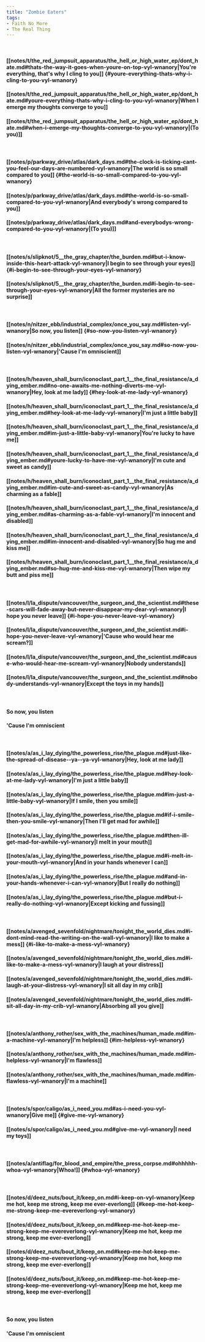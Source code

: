 ```yaml
---
title: "Zombie Eaters"
tags:
- Faith No More
- The Real Thing
---
```

&nbsp;
#### [[notes/t/the_red_jumpsuit_apparatus/the_hell_or_high_water_ep/dont_hate.md#thats-the-way-it-goes-when-youre-on-top-vyl-wnanory|You're everything, that's why I cling to you]] {#youre-everything-thats-why-i-cling-to-you-vyl-wnanory}
#### [[notes/t/the_red_jumpsuit_apparatus/the_hell_or_high_water_ep/dont_hate.md#youre-everything-thats-why-i-cling-to-you-vyl-wnanory|When I emerge my thoughts converge to you]]
#### [[notes/t/the_red_jumpsuit_apparatus/the_hell_or_high_water_ep/dont_hate.md#when-i-emerge-my-thoughts-converge-to-you-vyl-wnanory|(To you)]]
&nbsp;
#### [[notes/p/parkway_drive/atlas/dark_days.md#the-clock-is-ticking-cant-you-feel-our-days-are-numbered-vyl-wnanory|The world is so small compared to you]] {#the-world-is-so-small-compared-to-you-vyl-wnanory}
#### [[notes/p/parkway_drive/atlas/dark_days.md#the-world-is-so-small-compared-to-you-vyl-wnanory|And everybody's wrong compared to you]]
#### [[notes/p/parkway_drive/atlas/dark_days.md#and-everybodys-wrong-compared-to-you-vyl-wnanory|(To you)]]
&nbsp;
#### [[notes/s/slipknot/5__the_gray_chapter/the_burden.md#but-i-know-inside-this-heart-attack-vyl-wnanory|I begin to see through your eyes]] {#i-begin-to-see-through-your-eyes-vyl-wnanory}
#### [[notes/s/slipknot/5__the_gray_chapter/the_burden.md#i-begin-to-see-through-your-eyes-vyl-wnanory|All the former mysteries are no surprise]]
&nbsp;
#### [[notes/n/nitzer_ebb/industrial_complex/once_you_say.md#listen-vyl-wnanory|So now, you listen]] {#so-now-you-listen-vyl-wnanory}
#### [[notes/n/nitzer_ebb/industrial_complex/once_you_say.md#so-now-you-listen-vyl-wnanory|'Cause I'm omniscient]]
&nbsp;
#### [[notes/h/heaven_shall_burn/iconoclast_part_1__the_final_resistance/a_dying_ember.md#no-one-awaits-me-nothing-diverts-me-vyl-wnanory|Hey, look at me lady]] {#hey-look-at-me-lady-vyl-wnanory}
#### [[notes/h/heaven_shall_burn/iconoclast_part_1__the_final_resistance/a_dying_ember.md#hey-look-at-me-lady-vyl-wnanory|I'm just a little baby]]
#### [[notes/h/heaven_shall_burn/iconoclast_part_1__the_final_resistance/a_dying_ember.md#im-just-a-little-baby-vyl-wnanory|You're lucky to have me]]
#### [[notes/h/heaven_shall_burn/iconoclast_part_1__the_final_resistance/a_dying_ember.md#youre-lucky-to-have-me-vyl-wnanory|I'm cute and sweet as candy]]
#### [[notes/h/heaven_shall_burn/iconoclast_part_1__the_final_resistance/a_dying_ember.md#im-cute-and-sweet-as-candy-vyl-wnanory|As charming as a fable]]
#### [[notes/h/heaven_shall_burn/iconoclast_part_1__the_final_resistance/a_dying_ember.md#as-charming-as-a-fable-vyl-wnanory|I'm innocent and disabled]]
#### [[notes/h/heaven_shall_burn/iconoclast_part_1__the_final_resistance/a_dying_ember.md#im-innocent-and-disabled-vyl-wnanory|So hug me and kiss me]]
#### [[notes/h/heaven_shall_burn/iconoclast_part_1__the_final_resistance/a_dying_ember.md#so-hug-me-and-kiss-me-vyl-wnanory|Then wipe my butt and piss me]]
&nbsp;
#### [[notes/l/la_dispute/vancouver/the_surgeon_and_the_scientist.md#these-scars-will-fade-away-but-never-disappear-my-dear-vyl-wnanory|I hope you never leave]] {#i-hope-you-never-leave-vyl-wnanory}
#### [[notes/l/la_dispute/vancouver/the_surgeon_and_the_scientist.md#i-hope-you-never-leave-vyl-wnanory|'Cause who would hear me scream?]]
#### [[notes/l/la_dispute/vancouver/the_surgeon_and_the_scientist.md#cause-who-would-hear-me-scream-vyl-wnanory|Nobody understands]]
#### [[notes/l/la_dispute/vancouver/the_surgeon_and_the_scientist.md#nobody-understands-vyl-wnanory|Except the toys in my hands]]
&nbsp;
#### So now, you listen
#### 'Cause I'm omniscient
&nbsp;
#### [[notes/a/as_i_lay_dying/the_powerless_rise/the_plague.md#just-like-the-spread-of-disease--ya--ya-vyl-wnanory|Hey, look at me lady]]
#### [[notes/a/as_i_lay_dying/the_powerless_rise/the_plague.md#hey-look-at-me-lady-vyl-wnanory|I'm just a little baby]]
#### [[notes/a/as_i_lay_dying/the_powerless_rise/the_plague.md#im-just-a-little-baby-vyl-wnanory|If I smile, then you smile]]
#### [[notes/a/as_i_lay_dying/the_powerless_rise/the_plague.md#if-i-smile-then-you-smile-vyl-wnanory|Then I'll get mad for awhile]]
#### [[notes/a/as_i_lay_dying/the_powerless_rise/the_plague.md#then-ill-get-mad-for-awhile-vyl-wnanory|I melt in your mouth]]
#### [[notes/a/as_i_lay_dying/the_powerless_rise/the_plague.md#i-melt-in-your-mouth-vyl-wnanory|And in your hands whenever I can]]
#### [[notes/a/as_i_lay_dying/the_powerless_rise/the_plague.md#and-in-your-hands-whenever-i-can-vyl-wnanory|But I really do nothing]]
#### [[notes/a/as_i_lay_dying/the_powerless_rise/the_plague.md#but-i-really-do-nothing-vyl-wnanory|Except kicking and fussing]]
&nbsp;
#### [[notes/a/avenged_sevenfold/nightmare/tonight_the_world_dies.md#i-dont-mind-read-the-writing-on-the-wall-vyl-wnanory|I like to make a mess]] {#i-like-to-make-a-mess-vyl-wnanory}
#### [[notes/a/avenged_sevenfold/nightmare/tonight_the_world_dies.md#i-like-to-make-a-mess-vyl-wnanory|I laugh at your distress]]
#### [[notes/a/avenged_sevenfold/nightmare/tonight_the_world_dies.md#i-laugh-at-your-distress-vyl-wnanory|I sit all day in my crib]]
#### [[notes/a/avenged_sevenfold/nightmare/tonight_the_world_dies.md#i-sit-all-day-in-my-crib-vyl-wnanory|Absorbing all you give]]
&nbsp;
#### [[notes/a/anthony_rother/sex_with_the_machines/human_made.md#im-a-machine-vyl-wnanory|I'm helpless]] {#im-helpless-vyl-wnanory}
#### [[notes/a/anthony_rother/sex_with_the_machines/human_made.md#im-helpless-vyl-wnanory|I'm flawless]]
#### [[notes/a/anthony_rother/sex_with_the_machines/human_made.md#im-flawless-vyl-wnanory|I'm a machine]]
&nbsp;
#### [[notes/s/spor/caligo/as_i_need_you.md#as-i-need-you-vyl-wnanory|Give me]] {#give-me-vyl-wnanory}
#### [[notes/s/spor/caligo/as_i_need_you.md#give-me-vyl-wnanory|I need my toys]]
&nbsp;
#### [[notes/a/antiflag/for_blood_and_empire/the_press_corpse.md#ohhhhh-whoa-vyl-wnanory|Whoa!]] {#whoa-vyl-wnanory}
&nbsp;
#### [[notes/d/deez_nuts/bout_it/keep_on.md#i-keep-on-vyl-wnanory|Keep me hot, keep me strong, keep me ever-everlong]] {#keep-me-hot-keep-me-strong-keep-me-evereverlong-vyl-wnanory}
#### [[notes/d/deez_nuts/bout_it/keep_on.md#keep-me-hot-keep-me-strong-keep-me-evereverlong-vyl-wnanory|Keep me hot, keep me strong, keep me ever-everlong]]
#### [[notes/d/deez_nuts/bout_it/keep_on.md#keep-me-hot-keep-me-strong-keep-me-evereverlong-vyl-wnanory|Keep me hot, keep me strong, keep me ever-everlong]]
#### [[notes/d/deez_nuts/bout_it/keep_on.md#keep-me-hot-keep-me-strong-keep-me-evereverlong-vyl-wnanory|Keep me hot, keep me strong, keep me ever-everlong]]
&nbsp;
#### So now, you listen
#### 'Cause I'm omniscient
